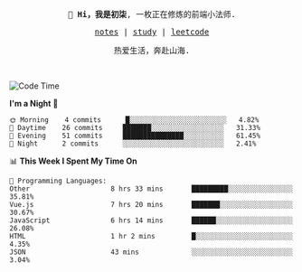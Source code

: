 <p align="center">
  <samp>
    <span><strong>👋 Hi，我是初柒</strong>,</span>
    <span>一枚正在修炼的前端小法师.</span>
  </samp>
</p>

<p align="center">
  <samp>
    <a href="https://www.wolai.com/dec-seven/wyPFvMTwAcD9muc6RMfThB">notes</a> |
    <a href="https://github.com/dec-seven/fe-study">study</a> |
    <a href="https://leetcode.cn/u/dec-seven/">leetcode</a>
  </samp>
</p>
<p align="center">
  <samp>
    <span>热爱生活，奔赴山海.</span>
  </samp>
</p>
<br>

<!--START_SECTION:waka-->
![Code Time](http://img.shields.io/badge/Code%20Time-382%20hrs%2059%20mins-blue)

**I'm a Night 🦉** 

```text
🌞 Morning    4 commits      █░░░░░░░░░░░░░░░░░░░░░░░░   4.82% 
🌆 Daytime    26 commits     ███████░░░░░░░░░░░░░░░░░░   31.33% 
🌃 Evening    51 commits     ███████████████░░░░░░░░░░   61.45% 
🌙 Night      2 commits      ░░░░░░░░░░░░░░░░░░░░░░░░░   2.41%

```


📊 **This Week I Spent My Time On** 

```text
💬 Programming Languages: 
Other                    8 hrs 33 mins       █████████░░░░░░░░░░░░░░░░   35.81% 
Vue.js                   7 hrs 20 mins       ███████░░░░░░░░░░░░░░░░░░   30.67% 
JavaScript               6 hrs 14 mins       ██████░░░░░░░░░░░░░░░░░░░   26.08% 
HTML                     1 hr 2 mins         █░░░░░░░░░░░░░░░░░░░░░░░░   4.35% 
JSON                     43 mins             ░░░░░░░░░░░░░░░░░░░░░░░░░   3.04%

```


<!--END_SECTION:waka-->

